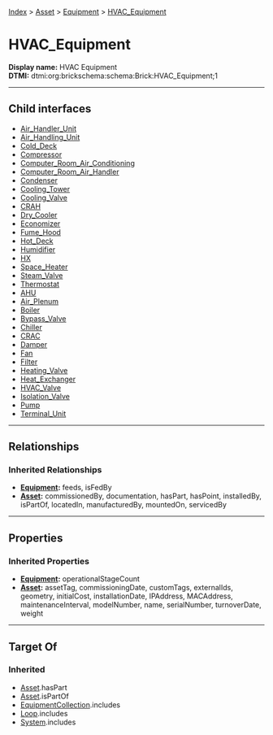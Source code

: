 [Index](../../../Index.md) > [Asset](../../Asset.md) > [Equipment](../Equipment.md) > [HVAC_Equipment](#)
# HVAC_Equipment

**Display name:** HVAC Equipment<br />
**DTMI:** dtmi:org:brickschema:schema:Brick:HVAC_Equipment;1

---

## Child interfaces
* [Air_Handler_Unit](Air_Handler_Unit.md)
* [Air_Handling_Unit](Air_Handling_Unit.md)
* [Cold_Deck](Cold_Deck.md)
* [Compressor](Compressor.md)
* [Computer_Room_Air_Conditioning](Computer_Room_Air_Conditioning.md)
* [Computer_Room_Air_Handler](Computer_Room_Air_Handler.md)
* [Condenser](Condenser.md)
* [Cooling_Tower](Cooling_Tower.md)
* [Cooling_Valve](Cooling_Valve.md)
* [CRAH](CRAH.md)
* [Dry_Cooler](Dry_Cooler.md)
* [Economizer](Economizer.md)
* [Fume_Hood](Fume_Hood.md)
* [Hot_Deck](Hot_Deck.md)
* [Humidifier](Humidifier.md)
* [HX](HX.md)
* [Space_Heater](Space_Heater.md)
* [Steam_Valve](Steam_Valve.md)
* [Thermostat](Thermostat.md)
* [AHU](AHU/AHU.md)
* [Air_Plenum](Air_Plenum/Air_Plenum.md)
* [Boiler](../Water_Heater/Boiler/Boiler.md)
* [Bypass_Valve](Bypass_Valve/Bypass_Valve.md)
* [Chiller](Chiller/Chiller.md)
* [CRAC](CRAC/CRAC.md)
* [Damper](Damper/Damper.md)
* [Fan](Fan/Fan.md)
* [Filter](Filter/Filter.md)
* [Heating_Valve](Heating_Valve/Heating_Valve.md)
* [Heat_Exchanger](Heat_Exchanger/Heat_Exchanger.md)
* [HVAC_Valve](../Valve/HVAC_Valve/HVAC_Valve.md)
* [Isolation_Valve](Isolation_Valve/Isolation_Valve.md)
* [Pump](Pump/Pump.md)
* [Terminal_Unit](Terminal_Unit/Terminal_Unit.md)

---

## Relationships

### Inherited Relationships
* **[Equipment](../Equipment.md):** feeds, isFedBy
* **[Asset](../../Asset.md):** commissionedBy, documentation, hasPart, hasPoint, installedBy, isPartOf, locatedIn, manufacturedBy, mountedOn, servicedBy

---

## Properties

### Inherited Properties
* **[Equipment](../Equipment.md):** operationalStageCount
* **[Asset](../../Asset.md):** assetTag, commissioningDate, customTags, externalIds, geometry, initialCost, installationDate, IPAddress, MACAddress, maintenanceInterval, modelNumber, name, serialNumber, turnoverDate, weight

---

## Target Of
### Inherited
* [Asset](../../Asset.md).hasPart
* [Asset](../../Asset.md).isPartOf
* [EquipmentCollection](../../../Collection/EquipmentCollection.md).includes
* [Loop](../../../Collection/Loop/Loop.md).includes
* [System](../../../Collection/System/System.md).includes
